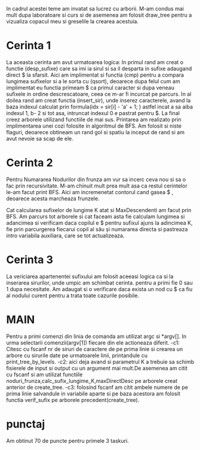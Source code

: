 In cadrul acestei teme am invatat sa lucrez cu arborii. M-am condus mai mult dupa laboratoare si curs si de asemenea am folosit draw_tree pentru a vizualiza copacul meu si greselile la crearea acestuia.

# Cerinta 1

La aceasta cerinta am avut urmatoarea logica:
In primul rand am creat o functie (desp_sufixe) care sa imi ia sirul si sa il desparta in sufixe adaugand direct $ la sfarsit. Aici am implimentat si functia (cmp) pentru a compara lungimea sufixelor si a le sorta cu (qsort), deoarece dupa felul cum am implimentat eu functia primeam $ ca primul caracter si dupa veneau sufixele in ordine descrescatoare, ceea ce m-ar fi incurcat pe parcurs.
In al doilea rand am creat functia (insert_sir), unde inserez caracterele, avand la baza indexul calculat prin formula(idx = sir[i] - 'a' + 1; ) astfel incat a sa aiba indexul 1, b- 2 si tot asa, intruncat indexul 0 e pastrat pentru $.
La final creez arborele utilizand functiile de mai sus.
Printarea am realizato prin implimentarea unei cozi folosite in algoritmul de BFS. Am folosit si niste flaguri, deoarece obtineam un rand gol si spatiu la inceput de rand si am avut nevoie sa scap de ele.

# Cerinta 2

Pentru Numararea Nodurilor din frunza am vur sa incerc ceva nou si sa o fac prin recursivitate. M-am chinuit mult prea mult asa ca restul cerintelor le-am facut print BFS. Aici am incremenetat contorul cand gasea $ , deoarece acesta marcheaza frunzele.

Cat calcularea sufixelor de lungime K atat si MaxDescendenti am facut prin BFS. Am parcurs tot arborele si cat faceam asta fie calculam lungimea si adancimea si verificam daca copilul e $ pentru sufixul ajuns la adincimea K, fie prin parcurgerea fiecarui copil al său și numararea directa si pastreaza intro variabila auxiliara, care se tot actualizeaza.

# Cerinta 3

La vericiarea apartenentei sufixului am folosit aceeasi logica ca si la inserarea sirurilor, unde umpic am schimbat cerinta. pentru a primi fie 0 sau 1 dupa necesitate. Am adaugat si o verificare daca exista un nod cu $ ca fiu al nodului curent pentru a trata toate cazurile posibile.

# MAIN

Pentru a primi comenzi din linia de comanda am utilizat argc si *argv[].
In urma selectarii comenzii(argv[1]) fiecare din ele actioneaza diferit.
-c1: Citesc cu fscanf nr de siruri de caractere de pe prima linie si crearea un arbore cu sirurile date pe urmatoarele linii, printandule cu print_tree_by_levels.
-c2: aici deja avand si parametrul K a trebuie sa schimb fisierele de input si output cu un argument mai mult.De asemenea am citit cu fscanf si am utilizat functiile noduri_frunza,calc_sufix_lungime_K,maxDirectDesc pe arborele creat anterior de create_tree.
-c3: folosind fscanf am citit ambele numere de pe prima linie salvandule in variabile aparte si pe baza acestora am folosit functia verif_sufix pe arborele precedent(create_tree).

# punctaj
Am obtinut 70 de puncte pentru primele 3 taskuri.